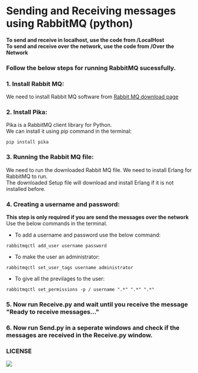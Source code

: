 # Sending and Receiving messages using RabbitMQ (python)
 **To send and receive in localhost, use the code from /LocalHost** \
 **To send and receive over the network, use the code from /Over the Network** 
### Follow the below steps for running RabbitMQ sucessfully.
### 1. Install Rabbit MQ:
We need to install Rabbit MQ software from [Rabbit MQ download page](https://www.rabbitmq.com/download.html) 
### 2. Install Pika:
Pika is a RabbitMQ client library for Python.\
We can install it using pip command in the terminal:
```
pip install pika
```
### 3. Running the Rabbit MQ file:
We need to run the downloaded Rabbit MQ file. We need to install Erlang for RabbitMQ to run. \
The downloaded Setup file will download and install Erlang if it is not installed before.
### 4. Creating a username and password:
**This step is only required if you are send the messages over the network** \
Use the below commands in the terminal. 
- To add a username and password use the below command: 
```
rabbitmqctl add_user username password
```
- To make the user an administrator:
```
rabbitmqctl set_user_tags username administrator
```
- To give all the previlages to the user:
```
rabbitmqctl set_permissions -p / username ".*" ".*" ".*"
```
### 5. Now run Receive.py and wait until you receive the message "Ready to receive messages..."
### 6. Now run Send.py in a seperate windows and check if the messages are received in the Receive.py window.
### LICENSE
<img src=https://img.shields.io/badge/license-GPL--3.0-green.svg>
